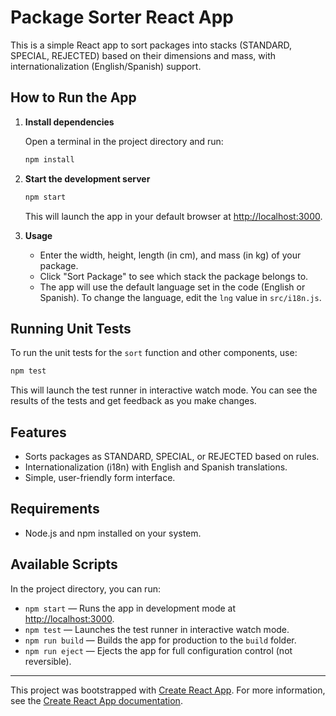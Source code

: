 # Package Sorter React App

This is a simple React app to sort packages into stacks (STANDARD, SPECIAL, REJECTED) based on their dimensions and mass, with internationalization (English/Spanish) support.

## How to Run the App

1. **Install dependencies**

   Open a terminal in the project directory and run:
   
   ```sh
   npm install
   ```

2. **Start the development server**

   ```sh
   npm start
   ```

   This will launch the app in your default browser at [http://localhost:3000](http://localhost:3000).

3. **Usage**
   - Enter the width, height, length (in cm), and mass (in kg) of your package.
   - Click "Sort Package" to see which stack the package belongs to.
   - The app will use the default language set in the code (English or Spanish). To change the language, edit the `lng` value in `src/i18n.js`.

## Running Unit Tests

To run the unit tests for the `sort` function and other components, use:

```sh
npm test
```

This will launch the test runner in interactive watch mode. You can see the results of the tests and get feedback as you make changes.

## Features
- Sorts packages as STANDARD, SPECIAL, or REJECTED based on rules.
- Internationalization (i18n) with English and Spanish translations.
- Simple, user-friendly form interface.

## Requirements
- Node.js and npm installed on your system.

## Available Scripts

In the project directory, you can run:

- `npm start` — Runs the app in development mode at [http://localhost:3000](http://localhost:3000).
- `npm test` — Launches the test runner in interactive watch mode.
- `npm run build` — Builds the app for production to the `build` folder.
- `npm run eject` — Ejects the app for full configuration control (not reversible).

---

This project was bootstrapped with [Create React App](https://github.com/facebook/create-react-app). For more information, see the [Create React App documentation](https://facebook.github.io/create-react-app/docs/getting-started).
